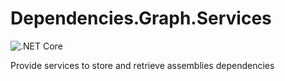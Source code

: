 # Dependencies.Graph.Services
![.NET Core](https://github.com/xclemence/Dependencies.Graph.Services/workflows/.NET%20Core/badge.svg?branch=master)

Provide services to store and retrieve assemblies dependencies
